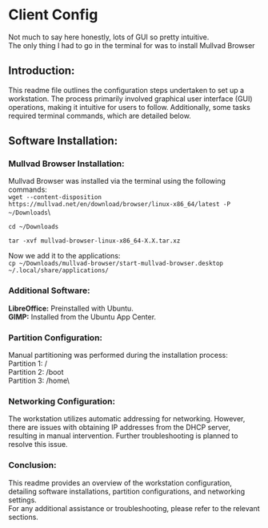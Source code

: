 # Client Config

Not much to say here honestly, lots of GUI so pretty intuitive.\
The only thing I had to go in the terminal for was to install Mullvad Browser

## Introduction:
This readme file outlines the configuration steps undertaken to set up a workstation. The process primarily involved graphical user interface (GUI) operations, making it intuitive for users to follow. Additionally, some tasks required terminal commands, which are detailed below.

## Software Installation:

### Mullvad Browser Installation:

Mullvad Browser was installed via the terminal using the following commands:\
`wget --content-disposition https://mullvad.net/en/download/browser/linux-x86_64/latest -P ~/Downloads`\
```
cd ~/Downloads

tar -xvf mullvad-browser-linux-x86_64-X.X.tar.xz
```
Now we add it to the applications:\
`cp ~/Downloads/mullvad-browser/start-mullvad-browser.desktop ~/.local/share/applications/`

### Additional Software:

**LibreOffice:** Preinstalled with Ubuntu.\
**GIMP:** Installed from the Ubuntu App Center.

### Partition Configuration:

Manual partitioning was performed during the installation process:\
Partition 1: /\
Partition 2: /boot\
Partition 3: /home\

### Networking Configuration:

The workstation utilizes automatic addressing for networking. However, there are issues with obtaining IP addresses from the DHCP server, resulting in manual intervention. Further troubleshooting is planned to resolve this issue.

### Conclusion:

This readme provides an overview of the workstation configuration, detailing software installations, partition configurations, and networking settings.\
For any additional assistance or troubleshooting, please refer to the relevant sections.